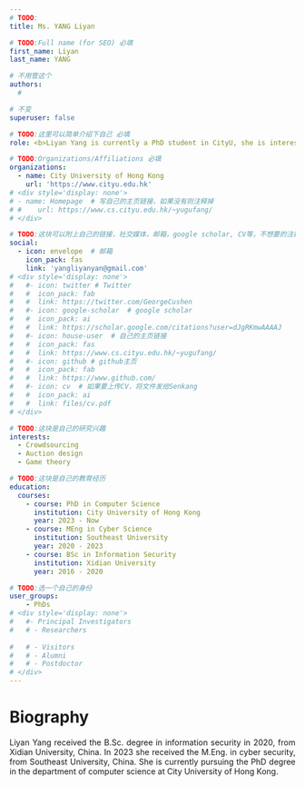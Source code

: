 ```yaml
---
# TODO:
title: Ms. YANG Liyan 

# TODO:Full name (for SEO) 必填
first_name: Liyan  
last_name: YANG

# 不用管这个
authors:
  # 

# 不变
superuser: false

# TODO:这里可以简单介绍下自己 必填
role: <b>Liyan Yang is currently a PhD student in CityU, she is interested in crowdsourcing, auction design and game theory.</b>

# TODO:Organizations/Affiliations 必填
organizations:
  - name: City University of Hong Kong 
    url: 'https://www.cityu.edu.hk'
# <div style='display: none'>  
# - name: Homepage  # 写自己的主页链接，如果没有则注释掉 
# #    url: https://www.cs.cityu.edu.hk/~yugufang/
# </div>

# TODO:这块可以附上自己的链接，社交媒体，邮箱，google scholar, CV等，不想要的注释掉即可
social:
  - icon: envelope  # 邮箱
    icon_pack: fas
    link: 'yangliyanyan@gmail.com'
# <div style='display: none'>
#   #- icon: twitter # Twitter
#   #  icon_pack: fab  
#   #  link: https://twitter.com/GeorgeCushen
#   #- icon: google-scholar  # google scholar
#   #  icon_pack: ai
#   #  link: https://scholar.google.com/citations?user=dJgRKmwAAAAJ
#   #- icon: house-user  # 自己的主页链接
#   #  icon_pack: fas
#   #  link: https://www.cs.cityu.edu.hk/~yugufang/
#   #- icon: github # github主页
#   #  icon_pack: fab   
#   #  link: https://www.github.com/
#   #- icon: cv  # 如果要上传CV，将文件发给Senkang
#   #  icon_pack: ai
#   #  link: files/cv.pdf
# </div>

# TODO:这块是自己的研究兴趣
interests:
  - Crowdsourcing
  - Auction design
  - Game theory

# TODO:这块是自己的教育经历
education:
  courses:
    - course: PhD in Computer Science
      institution: City University of Hong Kong
      year: 2023 - Now
    - course: MEng in Cyber Science
      institution: Southeast University
      year: 2020 - 2023
    - course: BSc in Information Security
      institution: Xidian University
      year: 2016 - 2020

# TODO:选一个自己的身份
user_groups:
    - PhDs
# <div style='display: none'>
#   #- Principal Investigators
#   # - Researchers
    
#   # - Visitors
#   # - Alumni
#   # - Postdoctor
# </div>
---
```

<!-- TODO:写自己的Biography -->
# Biography
<p style="text-align:justify"> Liyan Yang received the B.Sc. degree in information security in 2020, from Xidian University, China. In 2023 she received the M.Eng. in cyber security, from Southeast University, China. She is currently pursuing the PhD degree in the department of computer science at City University of Hong Kong.

